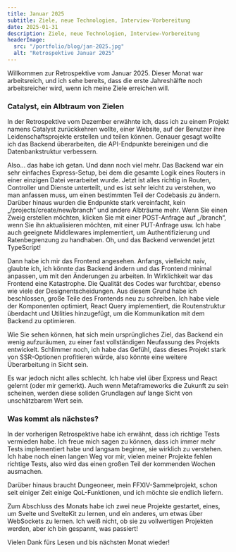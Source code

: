 ```yaml
---
title: Januar 2025
subtitle: Ziele, neue Technologien, Interview-Vorbereitung
date: 2025-01-31
description: Ziele, neue Technologien, Interview-Vorbereitung
headerImage:
  src: "/portfolio/blog/jan-2025.jpg"
  alt: "Retrospektive Januar 2025"
---
```


Willkommen zur Retrospektive vom Januar 2025. Dieser Monat war arbeitsreich, und ich sehe bereits, dass die erste Jahreshälfte noch arbeitsreicher wird, wenn ich meine Ziele erreichen will.

### Catalyst, ein Albtraum von Zielen

In der Retrospektive vom Dezember erwähnte ich, dass ich zu einem Projekt namens Catalyst zurückkehren wollte, einer Website, auf der Benutzer ihre Leidenschaftsprojekte erstellen und teilen können. Genauer gesagt wollte ich das Backend überarbeiten, die API-Endpunkte bereinigen und die Datenbankstruktur verbessern.

Also... das habe ich getan. Und dann noch viel mehr. Das Backend war ein sehr einfaches Express-Setup, bei dem die gesamte Logik eines Routers in einer einzigen Datei verarbeitet wurde. Jetzt ist alles richtig in Routen, Controller und Dienste unterteilt, und es ist sehr leicht zu verstehen, wo man anfassen muss, um einen bestimmten Teil der Codebasis zu ändern. Darüber hinaus wurden die Endpunkte stark vereinfacht, kein „/projects/create/new/branch“ und andere Albträume mehr. Wenn Sie einen Zweig erstellen möchten, klicken Sie mit einer POST-Anfrage auf „/branch“, wenn Sie ihn aktualisieren möchten, mit einer PUT-Anfrage usw. Ich habe auch geeignete Middlewares implementiert, um Authentifizierung und Ratenbegrenzung zu handhaben. Oh, und das Backend verwendet jetzt TypeScript!

Dann habe ich mir das Frontend angesehen. Anfangs, vielleicht naiv, glaubte ich, ich könnte das Backend ändern und das Frontend minimal anpassen, um mit den Änderungen zu arbeiten. In Wirklichkeit war das Frontend eine Katastrophe. Die Qualität des Codes war furchtbar, ebenso wie viele der Designentscheidungen. Aus diesem Grund habe ich beschlossen, große Teile des Frontends neu zu schreiben. Ich habe viele der Komponenten optimiert, React Query implementiert, die Routenstruktur überdacht und Utilities hinzugefügt, um die Kommunikation mit dem Backend zu optimieren.

Wie Sie sehen können, hat sich mein ursprüngliches Ziel, das Backend ein wenig aufzuräumen, zu einer fast vollständigen Neufassung des Projekts entwickelt. Schlimmer noch, ich habe das Gefühl, dass dieses Projekt stark von SSR-Optionen profitieren würde, also könnte eine weitere Überarbeitung in Sicht sein.

Es war jedoch nicht alles schlecht. Ich habe viel über Express und React gelernt (oder mir gemerkt). Auch wenn Metaframeworks die Zukunft zu sein scheinen, werden diese soliden Grundlagen auf lange Sicht von unschätzbarem Wert sein.

### Was kommt als nächstes?

In der vorherigen Retrospektive habe ich erwähnt, dass ich richtige Tests vermieden habe. Ich freue mich sagen zu können, dass ich immer mehr Tests implementiert habe und langsam beginne, sie wirklich zu verstehen. Ich habe noch einen langen Weg vor mir, vielen meiner Projekte fehlen richtige Tests, also wird das einen großen Teil der kommenden Wochen ausmachen.

Darüber hinaus braucht Dungeoneer, mein FFXIV-Sammelprojekt, schon seit einiger Zeit einige QoL-Funktionen, und ich möchte sie endlich liefern.

Zum Abschluss des Monats habe ich zwei neue Projekte gestartet, eines, um Svelte und SvelteKit zu lernen, und ein anderes, um etwas über WebSockets zu lernen. Ich weiß nicht, ob sie zu vollwertigen Projekten werden, aber ich bin gespannt, was passiert!

Vielen Dank fürs Lesen und bis nächsten Monat wieder!
